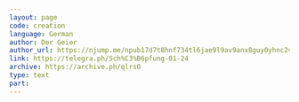 ```yaml
---
layout: page
code: creation
language: German
author: Der Geier
author_url: https://njump.me/npub17d7t8hnf734tl6jae9l9av9anx8guy0yhnc2vd9w22vgcvrazs8qjtsnpu
link: https://telegra.ph/Sch%C3%B6pfung-01-24
archive: https://archive.ph/qlrsO
type: text
part: 
---
```

